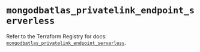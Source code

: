 # `mongodbatlas_privatelink_endpoint_serverless`

Refer to the Terraform Registry for docs: [`mongodbatlas_privatelink_endpoint_serverless`](https://registry.terraform.io/providers/mongodb/mongodbatlas/1.17.6/docs/resources/privatelink_endpoint_serverless).
